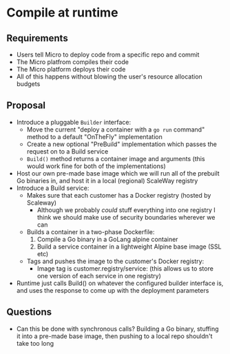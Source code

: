Compile at runtime
==================

Requirements
------------
* Users tell Micro to deploy code from a specific repo and commit
* The Micro platfrom compiles their code
* The Micro platform deploys their code
* All of this happens without blowing the user's resource allocation budgets

Proposal
--------
* Introduce a pluggable `Builder` interface:
    - Move the current "deploy a container with a `go run` command" method to a default "OnTheFly" implementation
    - Create a new optional "PreBuild" implementation which passes the request on to a Build service
    - `Build()` method returns a container image and arguments (this would work fine for both of the implementations)
* Host our own pre-made base image which we will run all of the prebuilt Go binaries in, and host it in a local (regional) ScaleWay registry
* Introduce a Build service:
    - Makes sure that each customer has a Docker registry (hosted by Scaleway)
        - Although we probably _could_ stuff everything into one registry I think we should make use of security boundaries wherever we can
    - Builds a container in a two-phase Dockerfile:
        1) Compile a Go binary in a GoLang alpine container
        2) Build a service container in a lightweight Alpine base image (SSL etc)
    - Tags and pushes the image to the customer's Docker registry:
        - Image tag is customer.registry/service:<servicename> (this allows us to store one version of each service in one registry)
* Runtime just calls Build() on whatever the configured builder interface is, and uses the response to come up with the deployment parameters

Questions
---------
* Can this be done with synchronous calls? Building a Go binary, stuffing it into a pre-made base image, then pushing to a local repo shouldn't take too long
